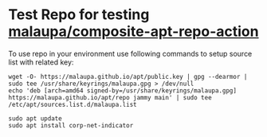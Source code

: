 # Test Repo for testing [malaupa/composite-apt-repo-action](https://github.com/malaupa/composite-apt-repo-action)
To use repo in your environment use following commands to setup source list with related key:
```
wget -O- https://malaupa.github.io/apt/public.key | gpg --dearmor | sudo tee /usr/share/keyrings/malaupa.gpg > /dev/null
echo 'deb [arch=amd64 signed-by=/usr/share/keyrings/malaupa.gpg] https://malaupa.github.io/apt/repo jammy main' | sudo tee /etc/apt/sources.list.d/malaupa.list

sudo apt update
sudo apt install corp-net-indicator
```